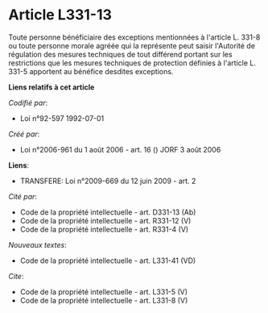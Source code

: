 # Article L331-13

Toute personne bénéficiaire des exceptions mentionnées à l'article L. 331-8 ou toute personne morale agréée qui la représente
peut saisir l'Autorité de régulation des mesures techniques de tout différend portant sur les restrictions que les mesures
techniques de protection définies à l'article L. 331-5 apportent au bénéfice desdites exceptions.

**Liens relatifs à cet article**

_Codifié par_:

  - Loi n°92-597 1992-07-01

_Créé par_:

  - Loi n°2006-961 du 1 août 2006 - art. 16 () JORF 3 août 2006

**Liens**:

  - TRANSFERE: Loi n°2009-669 du 12 juin 2009 - art. 2

_Cité par_:

  - Code de la propriété intellectuelle - art. D331-13 (Ab)
  - Code de la propriété intellectuelle - art. R331-12 (V)
  - Code de la propriété intellectuelle - art. R331-4 (V)

_Nouveaux textes_:

  - Code de la propriété intellectuelle - art. L331-41 (VD)

_Cite_:

  - Code de la propriété intellectuelle - art. L331-5 (V)
  - Code de la propriété intellectuelle - art. L331-8 (V)
